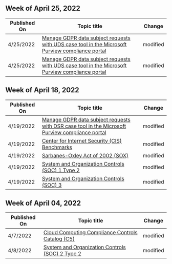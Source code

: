 <!-- This file is generated automatically each week. Changes made to this file will be overwritten.-->



## Week of April 25, 2022


| Published On |Topic title | Change |
|------|------------|--------|
| 4/25/2022 | [Manage GDPR data subject requests with UDS case tool in the Microsoft Purview compliance portal](/compliance/regulatory/gdpr-manage-gdpr-data-subject-requests-with-the-dsr-case-tool) | modified |
| 4/25/2022 | [Manage GDPR data subject requests with UDS case tool in the Microsoft Purview compliance portal](/compliance/regulatory/gdpr-manage-gdpr-data-subject-requests-with-the-dsr-case-tool) | modified |


## Week of April 18, 2022


| Published On |Topic title | Change |
|------|------------|--------|
| 4/19/2022 | [Manage GDPR data subject requests with DSR case tool in the Microsoft Purview compliance portal](/compliance/regulatory/gdpr-manage-gdpr-data-subject-requests-with-the-dsr-case-tool) | modified |
| 4/19/2022 | [Center for Internet Security (CIS) Benchmarks](/compliance/regulatory/offering-cis-benchmark) | modified |
| 4/19/2022 | [Sarbanes-Oxley Act of 2002 (SOX)](/compliance/regulatory/offering-sox) | modified |
| 4/19/2022 | [System and Organization Controls (SOC) 1 Type 2](/compliance/regulatory/offering-soc-1) | modified |
| 4/19/2022 | [System and Organization Controls (SOC) 3](/compliance/regulatory/offering-soc-3) | modified |


## Week of April 04, 2022


| Published On |Topic title | Change |
|------|------------|--------|
| 4/7/2022 | [Cloud Computing Compliance Controls Catalog (C5)](/compliance/regulatory/offering-c5-germany) | modified |
| 4/8/2022 | [System and Organization Controls (SOC) 2 Type 2](/compliance/regulatory/offering-soc-2) | modified |
